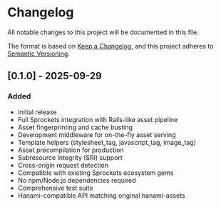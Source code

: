 # Changelog
All notable changes to this project will be documented in this file.

The format is based on [Keep a Changelog](https://keepachangelog.com/en/1.0.0/),
and this project adheres to [Semantic Versioning](https://semver.org/spec/v2.0.0.html).

## [0.1.0] - 2025-09-29
### Added
- Initial release
- Full Sprockets integration with Rails-like asset pipeline
- Asset fingerprinting and cache busting
- Development middleware for on-the-fly asset serving
- Template helpers (stylesheet_tag, javascript_tag, image_tag)
- Asset precompilation for production
- Subresource Integrity (SRI) support
- Cross-origin request detection
- Compatible with existing Sprockets ecosystem gems
- No npm/Node.js dependencies required
- Comprehensive test suite
- Hanami-compatible API matching original hanami-assets